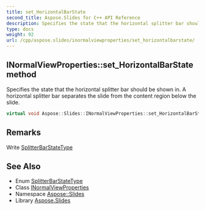 ```yaml
---
title: set_HorizontalBarState
second_title: Aspose.Slides for C++ API Reference
description: Specifies the state that the horizontal splitter bar should be shown in. A horizontal splitter bar separates the slide from the content region below the slide.
type: docs
weight: 92
url: /cpp/aspose.slides/inormalviewproperties/set_horizontalbarstate/
---
```

## INormalViewProperties::set_HorizontalBarState method


Specifies the state that the horizontal splitter bar should be shown in. A horizontal splitter bar separates the slide from the content region below the slide.

```cpp
virtual void Aspose::Slides::INormalViewProperties::set_HorizontalBarState(SplitterBarStateType value)=0
```

## Remarks


Write [SplitterBarStateType](../../splitterbarstatetype/)
## See Also

* Enum [SplitterBarStateType](../../splitterbarstatetype/)
* Class [INormalViewProperties](../)
* Namespace [Aspose::Slides](../../)
* Library [Aspose.Slides](../../../)

